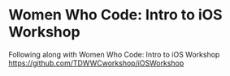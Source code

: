# Women Who Code: Intro to iOS Workshop
Following along with Women Who Code: Intro to iOS Workshop
https://github.com/TDWWCworkshop/iOSWorkshop
